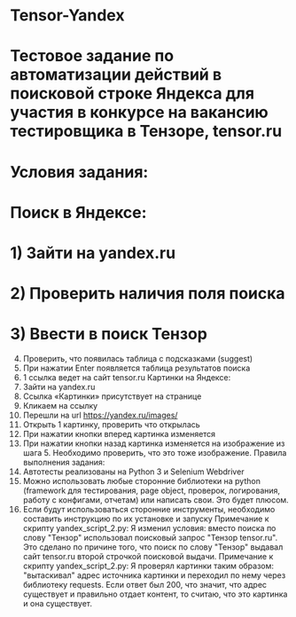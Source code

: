 # Tensor-Yandex
# Тестовое задание по автоматизации действий в поисковой строке Яндекса для участия в конкурсе на вакансию тестировщика в Тензоре, tensor.ru
# Условия задания:
# Поиск в Яндексе:
# 1) Зайти на yandex.ru
# 2) Проверить наличия поля поиска
# 3) Ввести в поиск Тензор
4) Проверить, что появилась таблица с подсказками (suggest)  
5) При нажатии Enter появляется таблица результатов поиска
6) 1 ссылка ведет на сайт tensor.ru
Картинки на Яндексе:
1) Зайти на yandex.ru
2) Ссылка «Картинки» присутствует на странице
3) Кликаем на ссылку
4) Перешли на url https://yandex.ru/images/
5) Открыть 1 картинку, проверить что открылась
6) При нажатии кнопки вперед  картинка изменяется
7) При нажатии кнопки назад картинка изменяется на изображение из шага 5. Необходимо проверить, что это тоже изображение.
Правила выполнения задания:
1) Автотесты реализованы на Python 3 и Selenium Webdriver
2) Можно использовать любые сторонние библиотеки  на python (framework для тестирования, page object, проверок, логирования, работу с конфигами, отчетам) или написать свои. Это будет плюсом.
3) Если будут использоваться сторонние инструменты, необходимо составить инструкцию по их установке и запуску
Примечание к скрипту yandex_script_2.py:
Я изменил условия: вместо поиска по слову "Тензор" использовал поисковый запрос "Тензор tensor.ru". Это сделано по причине того, что поиск по слову "Тензор" выдавал сайт tensor.ru второй строчкой поисковой выдачи. 
Примечание к скрипту yandex_script_2.py:
Я проверял картинки таким образом: "вытаскивал" адрес источника картинки и переходил по нему через библиотеку requests. Если ответ был 200, что значит, что адрес существует и правильно отдает контент, то считаю, что это картинка и она существует. 
